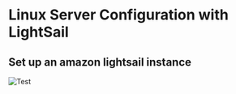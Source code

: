 # Linux Server Configuration with LightSail

## Set up an amazon lightsail instance


![Test](/images/001_lightsail_create.jpg)


